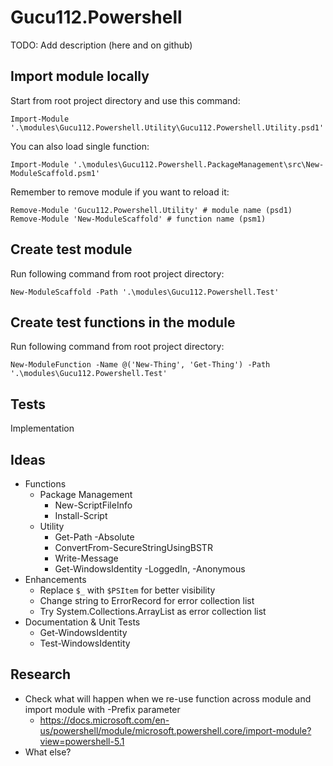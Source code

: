 # Gucu112.Powershell

TODO: Add description (here and on github)

## Import module locally

Start from root project directory and use this command:

```shell
Import-Module '.\modules\Gucu112.Powershell.Utility\Gucu112.Powershell.Utility.psd1'
```

You can also load single function:

```shell
Import-Module '.\modules\Gucu112.Powershell.PackageManagement\src\New-ModuleScaffold.psm1'
```

Remember to remove module if you want to reload it:

```shell
Remove-Module 'Gucu112.Powershell.Utility' # module name (psd1)
Remove-Module 'New-ModuleScaffold' # function name (psm1)
```

## Create test module

Run following command from root project directory:

```shell
New-ModuleScaffold -Path '.\modules\Gucu112.Powershell.Test'
```

## Create test functions in the module

Run following command from root project directory:

```shell
New-ModuleFunction -Name @('New-Thing', 'Get-Thing') -Path '.\modules\Gucu112.Powershell.Test'
```

## Tests

Implementation

## Ideas

* Functions
  - Package Management
    - New-ScriptFileInfo
    - Install-Script
  - Utility
    - Get-Path -Absolute
    - ConvertFrom-SecureStringUsingBSTR
    - Write-Message
    - Get-WindowsIdentity -LoggedIn, -Anonymous
* Enhancements
  - Replace `$_` with `$PSItem` for better visibility
  - Change string to ErrorRecord for error collection list
  - Try System.Collections.ArrayList as error collection list
* Documentation & Unit Tests
  - Get-WindowsIdentity
  - Test-WindowsIdentity

## Research

* Check what will happen when we re-use function across module and import module with -Prefix parameter
  - https://docs.microsoft.com/en-us/powershell/module/microsoft.powershell.core/import-module?view=powershell-5.1
* What else?
